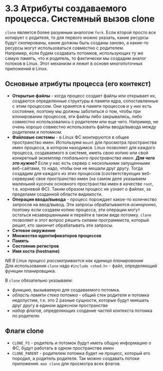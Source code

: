 # 3.3 Атрибуты создаваемого процесса. Системный вызов clone  
`clone` является более разумным аналогом `fork`. Если второй просто все копирует с родителя, то для первого можно указать, какие ресурсы будут скопированы, 
какие должны быть созданы заново, а какие-то ресурсы могут использоваться совместно с родителем.  
Например, если будем создавать потомков, использующих ту же самую память, что и родитель, то фактически мы создадим аналог потоков в Linux.
 Этот механизм и лежит в основе многопоточных приложений в Linux.  
 ## Основные атрибуты процесса (его контекст)   
 + **Открытые файлы** - когда процесс создает файлы или открывает их, создаются определенные структуры в памяти ядра, сопоставленные с этим процессом.
 Они хранятся в памяти процессов и у них есть состояние, поэтому мы должны заботиться о том, чтобы при клонировании процессов, эти файлы либо закрывались,
либо совместно использовались с родителем или еще чего. Например, не очень хорошо совместно использовать файлы ввода/вывода между родителем и потомком.  
 + **Файловые системы** - в Linux ФС монтируются в общее пространство имен. Используем `mount` для просмотра пространства имен процесса, в котором находимся.
Linux позволяет для каждого процесса, создаваемого в системе, иметь свою копию или свой конкретный экземпляр *глобального простравнства имен*.
***Для чего это нужно?*** Если у нас есть сервер с несколькими запущенными веб-сайтами, то надо, чтобы они не мешали друг другу.
Тогда создадим для каждого из этих процессов (соответствующих веб-серверам) свое пространство имен
(на самом деле указываем маленький кусочек основного пространства имен в качестве `root`, т.е. корневой ФС).
Таким образом процесс не узнает о файлах, за пределами созданной области видимости.  
 + **Операции ввода/вывода** - процесс порождает какое-то количество запросов на ввод/вывод.
Эти запросы обрабатываются *асинхронно*, поэтому если создаем копию процесса, эти операции могут остаться незавершенными и перейти в таком виде потомку.
`clone` позволяет и этот вопрос решить силами программиста, который решит, кто закончит обрабатывать эти запросы.    
 + **Сетевое окружение**
 + **Множество идентификаторов процессов**
 + **Память**
 + **Состояние регистров**
 + **Имя хоста (hostname)**

*NB В Linux процесс рассматривается как единица планирования*  
Для использования `clone` надо `#include <shed.h>` - файл, определяющий функции планировщика.  

В `clone` обязательно указываем:  
+ *функцию*, вызываемую для создаваемого потомка.
+ *область памяти стека потомка* - общий стек родителя и потомка недопустим, т.к. это 2 разные сущности, которые будут миешать друг другу в едином адресном пространстве
+ *набор флагов*, определяющих создание частей контекста потомка по родителю
## Флаги clone  
+ `CLONE_FS` -  родитель и потомок будут иметь общую информацию о ФС, будут работать в одном пространстве имен
+ `CLONE_PARENT` - родителем потомка будет не процесс, который его породил, а родитель родителя. Так можно создавать потоки приложения.
`man clone` для просмотра всех флагов.
